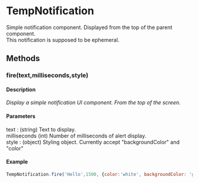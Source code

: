# TempNotification

Simple notification component. Displayed from the top of the parent component.<br />
This notification is supposed to be ephemeral. 

## Methods

### fire(text,milliseconds,style)

#### Description
*Display a simple notification UI component. From the top of the screen.*

#### Parameters
text : (string) Text to display.<br />
milliseconds (int) Number of milliseconds of alert display.<br />
style : (object) Styling object. Currently accept "backgroundColor" and "color"<br />

#### Example
```javascript
TempNotification.fire('Hello',1500, {color:'white', backgroundColor: 'green'});
```



